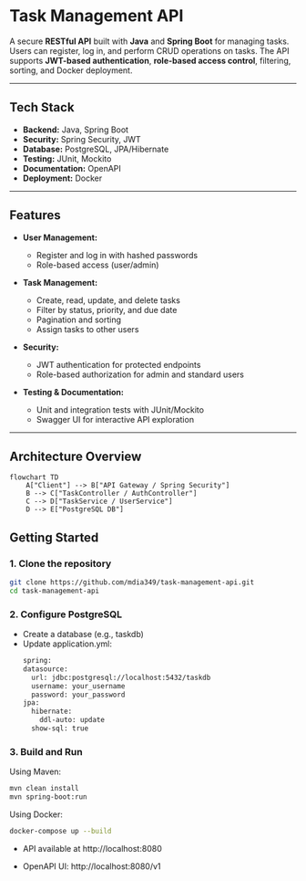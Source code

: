 # Task Management API

A secure **RESTful API** built with **Java** and **Spring Boot** for managing tasks. Users can register, log in, and perform CRUD operations on tasks. The API supports **JWT-based authentication**, **role-based access control**, filtering, sorting, and Docker deployment.

---

## **Tech Stack**

- **Backend:** Java, Spring Boot  
- **Security:** Spring Security, JWT  
- **Database:** PostgreSQL, JPA/Hibernate  
- **Testing:** JUnit, Mockito  
- **Documentation:** OpenAPI  
- **Deployment:** Docker  

---

## **Features**

- **User Management:**  
  - Register and log in with hashed passwords  
  - Role-based access (user/admin)  

- **Task Management:**  
  - Create, read, update, and delete tasks  
  - Filter by status, priority, and due date  
  - Pagination and sorting  
  - Assign tasks to other users  

- **Security:**  
  - JWT authentication for protected endpoints  
  - Role-based authorization for admin and standard users  

- **Testing & Documentation:**  
  - Unit and integration tests with JUnit/Mockito  
  - Swagger UI for interactive API exploration  

---

## **Architecture Overview**

```mermaid
flowchart TD
    A["Client"] --> B["API Gateway / Spring Security"]
    B --> C["TaskController / AuthController"]
    C --> D["TaskService / UserService"]
    D --> E["PostgreSQL DB"]
```

## **Getting Started**

### 1. Clone the repository

```bash
git clone https://github.com/mdia349/task-management-api.git
cd task-management-api
```

### 2. Configure PostgreSQL
- Create a database (e.g., taskdb)
- Update application.yml:
  ```bash
  spring:
  datasource:
    url: jdbc:postgresql://localhost:5432/taskdb
    username: your_username
    password: your_password
  jpa:
    hibernate:
      ddl-auto: update
    show-sql: true
  ```

### 3. Build and Run
Using Maven:
```bash
mvn clean install
mvn spring-boot:run
```
Using Docker:
```bash
docker-compose up --build
```

- API available at http://localhost:8080

- OpenAPI UI: http://localhost:8080/v1
